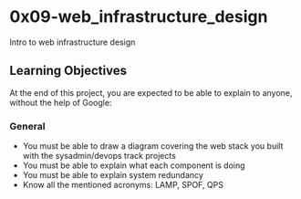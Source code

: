 # 0x09-web_infrastructure_design
Intro to web infrastructure design

## Learning Objectives
At the end of this project, you are expected to be able to explain to anyone, without the help of Google:

### General

* You must be able to draw a diagram covering the web stack you built with the sysadmin/devops track projects
* You must be able to explain what each component is doing
* You must be able to explain system redundancy
* Know all the mentioned acronyms: LAMP, SPOF, QPS